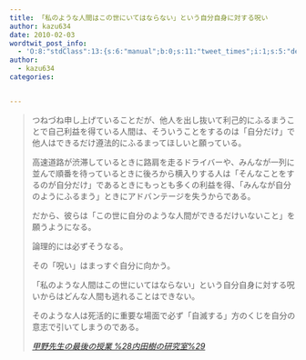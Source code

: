 ```yaml
---
title: 「私のような人間はこの世にいてはならない」という自分自身に対する呪い
author: kazu634
date: 2010-02-03
wordtwit_post_info:
  - 'O:8:"stdClass":13:{s:6:"manual";b:0;s:11:"tweet_times";i:1;s:5:"delay";i:0;s:7:"enabled";i:1;s:10:"separation";s:2:"60";s:7:"version";s:3:"3.7";s:14:"tweet_template";b:0;s:6:"status";i:2;s:6:"result";a:0:{}s:13:"tweet_counter";i:2;s:13:"tweet_log_ids";a:1:{i:0;i:5099;}s:9:"hash_tags";a:0:{}s:8:"accounts";a:1:{i:0;s:7:"kazu634";}}'
author:
  - kazu634
categories:


---
```

<div class="section">
<blockquote title="甲野先生の最後の授業 %28内田樹の研究室%29" cite="http://blog.tatsuru.com/2010/02/03_0942.php">
<p>
      つねづね申し上げていることだが、他人を出し抜いて利己的にふるまうことで自己利益を得ている人間は、そういうことをするのは「自分だけ」で他人はできるだけ遵法的にふるまってほしいと願っている。
</p>
    
<p>
      高速道路が渋滞しているときに路肩を走るドライバーや、みんなが一列に並んで順番を待っているときに後ろから横入りする人は「そんなことをするのが自分だけ」であるときにもっとも多くの利益を得、「みんなが自分のようにふるまう」ときにアドバンテージを失うからである。
</p>
    
<p>
      だから、彼らは「この世に自分のような人間ができるだけいないこと」を願うようになる。
</p>
    
<p>
      論理的には必ずそうなる。
</p>
    
<p>
      その「呪い」はまっすぐ自分に向かう。
</p>
    
<p>
      「私のような人間はこの世にいてはならない」という自分自身に対する呪いからはどんな人間も逃れることはできない。
</p>
    
<p>
      そのような人は死活的に重要な場面で必ず「自滅する」方のくじを自分の意志で引いてしまうのである。
</p>
    
<p>
<cite><a href="http://blog.tatsuru.com/2010/02/03_0942.php" onclick="__gaTracker('send', 'event', 'outbound-article', 'http://blog.tatsuru.com/2010/02/03_0942.php', '甲野先生の最後の授業 %28内田樹の研究室%29');" target="_blank">甲野先生の最後の授業 %28内田樹の研究室%29</a></cite>
</p>
</blockquote>
</div>
